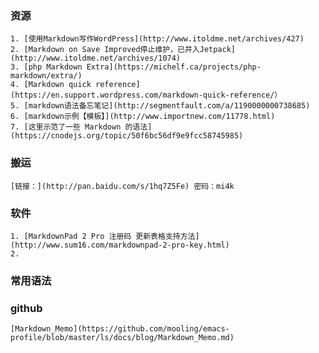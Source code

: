 ### 资源 ###

	1. [使用Markdown写作WordPress](http://www.itoldme.net/archives/427)
	2. [Markdown on Save Improved停止维护，已并入Jetpack](http://www.itoldme.net/archives/1074)
	3. [php Markdown Extra](https://michelf.ca/projects/php-markdown/extra/)  
	4. [Markdown quick reference](https://en.support.wordpress.com/markdown-quick-reference/）
	5. [markdown语法备忘笔记](http://segmentfault.com/a/1190000000738685)
	6. [markdown示例【模板】](http://www.importnew.com/11778.html)
	7. [这里示范了一些 Markdown 的语法](https://cnodejs.org/topic/50f6bc56df9e9fcc58745985)

### 搬运 ###

	[链接：](http://pan.baidu.com/s/1hq7Z5Fe) 密码：mi4k

### 软件 ###

	1. [MarkdownPad 2 Pro 注册码 更新表格支持方法](http://www.sum16.com/markdownpad-2-pro-key.html)  
	2. 

### 常用语法 ###



### github ###

	[Markdown_Memo](https://github.com/mooling/emacs-profile/blob/master/ls/docs/blog/Markdown_Memo.md)
